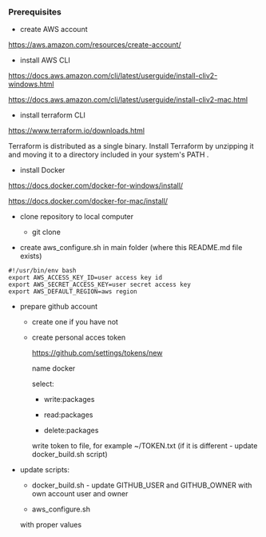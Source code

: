 ### Prerequisites

- create AWS account

https://aws.amazon.com/resources/create-account/

- install AWS CLI

https://docs.aws.amazon.com/cli/latest/userguide/install-cliv2-windows.html

https://docs.aws.amazon.com/cli/latest/userguide/install-cliv2-mac.html

- install terraform CLI

https://www.terraform.io/downloads.html

Terraform is distributed as a single binary. Install Terraform by unzipping it and moving it to a directory included in your system's PATH .

- install Docker

https://docs.docker.com/docker-for-windows/install/

https://docs.docker.com/docker-for-mac/install/

- clone repository to local computer
  - git clone 

- create aws_configure.sh in main folder (where this README.md file exists)

```
#!/usr/bin/env bash
export AWS_ACCESS_KEY_ID=user access key id
export AWS_SECRET_ACCESS_KEY=user secret access key
export AWS_DEFAULT_REGION=aws region
```

- prepare github account
  - create one if you have not
  - create personal acces token
  
    https://github.com/settings/tokens/new
    
    name docker
    
    select:
    
    - write:packages
     
    - read:packages
     
    - delete:packages
     
    write token to file, for example ~/TOKEN.txt (if it is different - update docker_build.sh script)

- update scripts:

  - docker_build.sh - update GITHUB_USER and GITHUB_OWNER with own account user and owner
  
  - aws_configure.sh
  
  with proper values
    